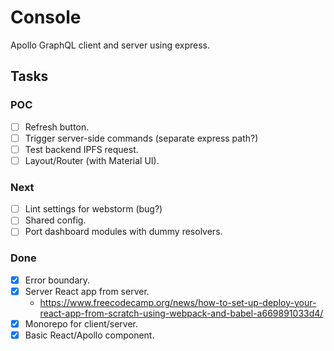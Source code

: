 # Console

Apollo GraphQL client and server using express.

## Tasks

### POC

- [ ] Refresh button.
- [ ] Trigger server-side commands (separate express path?)
- [ ] Test backend IPFS request.
- [ ] Layout/Router (with Material UI).

### Next

- [ ] Lint settings for webstorm (bug?)
- [ ] Shared config.
- [ ] Port dashboard modules with dummy resolvers.

### Done

- [x] Error boundary.
- [x] Server React app from server.
    - https://www.freecodecamp.org/news/how-to-set-up-deploy-your-react-app-from-scratch-using-webpack-and-babel-a669891033d4/
- [x] Monorepo for client/server.
- [x] Basic React/Apollo component.

